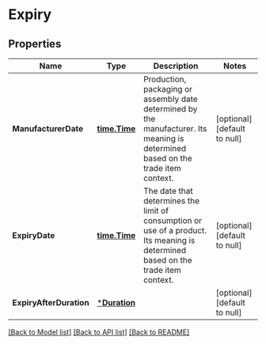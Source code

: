 # Expiry

## Properties
Name | Type | Description | Notes
------------ | ------------- | ------------- | -------------
**ManufacturerDate** | [**time.Time**](time.Time.md) | Production, packaging or assembly date determined by the manufacturer. Its meaning is determined based on the trade item context. | [optional] [default to null]
**ExpiryDate** | [**time.Time**](time.Time.md) | The date that determines the limit of consumption or use of a product. Its meaning is determined based on the trade item context. | [optional] [default to null]
**ExpiryAfterDuration** | [***Duration**](Duration.md) |  | [optional] [default to null]

[[Back to Model list]](../README.md#documentation-for-models) [[Back to API list]](../README.md#documentation-for-api-endpoints) [[Back to README]](../README.md)

